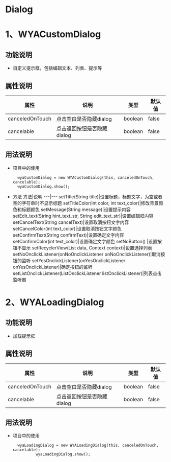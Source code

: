 # Dialog

# 1、WYACustomDialog
## 功能说明
- 自定义提示框，包括编辑文本、列表、提示等

## 属性说明
属性 | 说明 | 类型 | 默认值
---|---|---|---
canceledOnTouch|点击空白是否隐藏dialog|boolean|false
cancelable|点击返回按钮是否隐藏dialog|boolean|false

## 用法说明

- 项目中的使用

        wyaCustomDialog = new WYACustomDialog(this, canceledOnTouch, cancelable);
        wyaCustomDialog.show();

- 方法
方法|说明
---|---
setTitle(String title)|设置标题，标题文字，为空或者空的字符串时不显示标题
setTitleColor(int color, int text_color)|修改背景颜色和标题颜色
setMessage(String message)|设置提示内容
setEdit_text(String hint_text_str, String edit_text_str)|设置编辑框内容
setCancelText(String cancelText)|设置取消按钮文字内容
setCancelColor(int text_color)|设置取消按钮文字颜色
setConfirmText(String confirmText)|设置确定文字内容
setConfirmColor(int text_color)|设置确定文字颜色
setNoButton() |设置按钮不显示
setRecyclerView(List<String> data, Context context)|设置选择列表
setNoOnclickListener(onNoOnclickListener onNoOnclickListener)|取消按钮的监听
setYesOnclickListener(onYesOnclickListener onYesOnclickListener)|确定按钮的监听
setListOnclickListener(ListOnclickListener listOnclickListener)|列表点击监听器


# 2、WYALoadingDialog
## 功能说明
- 加载提示框

## 属性说明
属性 | 说明 | 类型 | 默认值
---|---|---|---
canceledOnTouch|点击空白是否隐藏dialog|boolean|false
cancelable|点击返回按钮是否隐藏dialog|boolean|false

## 用法说明

- 项目中的使用

        wyaLoadingDialog = new WYALoadingDialog(this, canceledOnTouch, cancelable);
                wyaLoadingDialog.show();

